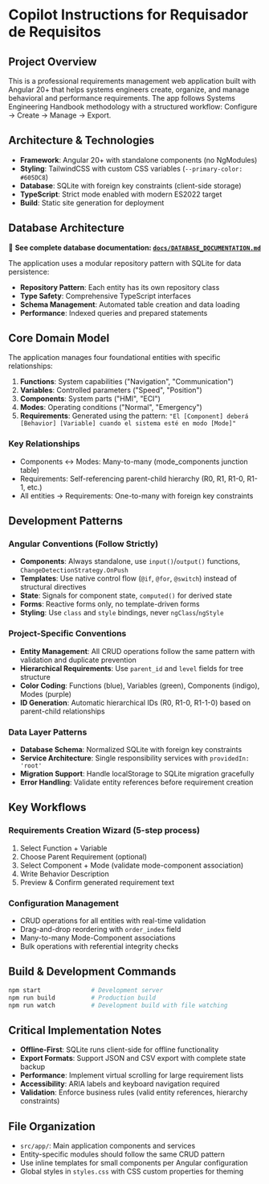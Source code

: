 # Copilot Instructions for Requisador de Requisitos

## Project Overview
This is a professional requirements management web application built with Angular 20+ that helps systems engineers create, organize, and manage behavioral and performance requirements. The app follows Systems Engineering Handbook methodology with a structured workflow: Configure → Create → Manage → Export.

## Architecture & Technologies
- **Framework**: Angular 20+ with standalone components (no NgModules)
- **Styling**: TailwindCSS with custom CSS variables (`--primary-color: #605DC8`)
- **Database**: SQLite with foreign key constraints (client-side storage)
- **TypeScript**: Strict mode enabled with modern ES2022 target
- **Build**: Static site generation for deployment

## Database Architecture
📖 **See complete database documentation: [`docs/DATABASE_DOCUMENTATION.md`](../docs/DATABASE_DOCUMENTATION.md)**

The application uses a modular repository pattern with SQLite for data persistence:
- **Repository Pattern**: Each entity has its own repository class
- **Type Safety**: Comprehensive TypeScript interfaces
- **Schema Management**: Automated table creation and data loading
- **Performance**: Indexed queries and prepared statements

## Core Domain Model
The application manages four foundational entities with specific relationships:

1. **Functions**: System capabilities ("Navigation", "Communication")
2. **Variables**: Controlled parameters ("Speed", "Position") 
3. **Components**: System parts ("HMI", "ECI")
4. **Modes**: Operating conditions ("Normal", "Emergency")
5. **Requirements**: Generated using the pattern: `"El [Component] deberá [Behavior] [Variable] cuando el sistema esté en modo [Mode]"`

### Key Relationships
- Components ↔ Modes: Many-to-many (mode_components junction table)
- Requirements: Self-referencing parent-child hierarchy (R0, R1, R1-0, R1-1, etc.)
- All entities → Requirements: One-to-many with foreign key constraints

## Development Patterns

### Angular Conventions (Follow Strictly)
- **Components**: Always standalone, use `input()`/`output()` functions, `ChangeDetectionStrategy.OnPush`
- **Templates**: Use native control flow (`@if`, `@for`, `@switch`) instead of structural directives
- **State**: Signals for component state, `computed()` for derived state
- **Forms**: Reactive forms only, no template-driven forms
- **Styling**: Use `class` and `style` bindings, never `ngClass`/`ngStyle`

### Project-Specific Conventions
- **Entity Management**: All CRUD operations follow the same pattern with validation and duplicate prevention
- **Hierarchical Requirements**: Use `parent_id` and `level` fields for tree structure
- **Color Coding**: Functions (blue), Variables (green), Components (indigo), Modes (purple)
- **ID Generation**: Automatic hierarchical IDs (R0, R1-0, R1-1-0) based on parent-child relationships

### Data Layer Patterns
- **Database Schema**: Normalized SQLite with foreign key constraints
- **Service Architecture**: Single responsibility services with `providedIn: 'root'`
- **Migration Support**: Handle localStorage to SQLite migration gracefully
- **Error Handling**: Validate entity references before requirement creation

## Key Workflows

### Requirements Creation Wizard (5-step process)
1. Select Function + Variable
2. Choose Parent Requirement (optional)
3. Select Component + Mode (validate mode-component association)
4. Write Behavior Description
5. Preview & Confirm generated requirement text

### Configuration Management
- CRUD operations for all entities with real-time validation
- Drag-and-drop reordering with `order_index` field
- Many-to-many Mode-Component associations
- Bulk operations with referential integrity checks

## Build & Development Commands
```bash
npm start              # Development server
npm run build          # Production build
npm run watch          # Development build with file watching
```

## Critical Implementation Notes
- **Offline-First**: SQLite runs client-side for offline functionality
- **Export Formats**: Support JSON and CSV export with complete state backup
- **Performance**: Implement virtual scrolling for large requirement lists
- **Accessibility**: ARIA labels and keyboard navigation required
- **Validation**: Enforce business rules (valid entity references, hierarchy constraints)

## File Organization
- `src/app/`: Main application components and services
- Entity-specific modules should follow the same CRUD pattern
- Use inline templates for small components per Angular configuration
- Global styles in `styles.css` with CSS custom properties for theming
